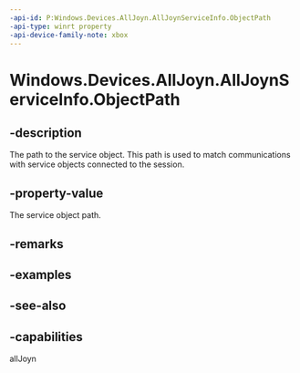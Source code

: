 ```yaml
---
-api-id: P:Windows.Devices.AllJoyn.AllJoynServiceInfo.ObjectPath
-api-type: winrt property
-api-device-family-note: xbox
---
```


<!-- Property syntax
public string ObjectPath { get; }
-->

# Windows.Devices.AllJoyn.AllJoynServiceInfo.ObjectPath

## -description
The path to the service object. This path is used to match communications with service objects connected to the session.

## -property-value
The service object path.

## -remarks

## -examples

## -see-also


## -capabilities
allJoyn